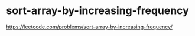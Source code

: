 # sort-array-by-increasing-frequency

https://leetcode.com/problems/sort-array-by-increasing-frequency/
